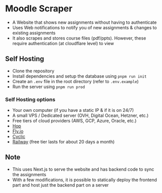 # Moodle Scraper

- A Website that shows new assignments without having to authenticate
- Uses Web notifications to notify you of new assignments & changes to existing assignments
- It also scrapes and stores course files (pdf/ppts). However, these require authentication (at cloudflare level) to view

## Self Hosting

- Clone the repository
- Install dependencies and setup the database using `pnpm run init`
- Create an `.env` file in the root directory (refer to `.env.example`)
- Run the server using `pnpm run prod`

### Self Hosting options

- Your own computer (if you have a static IP & if it is on 24/7)
- A small VPS / Dedicated server (OVH, Digital Ocean, Hetzner, etc.)
- Free tiers of cloud providers (AWS, GCP, Azure, Oracle, etc.)
- [Hop](https://hop.io/)
- [Fly.io](https://fly.io)
- [Cyclic](https://cyclic.sh/)
- [Railway](https://railway.app) (free tier lasts for about 20 days a month)

## Note

- This uses Next.js to serve the website and has backend code to sync the assignments
- With a few modifications, it is possible to statically deploy the frontend part and host just the backend part on a server

